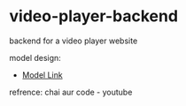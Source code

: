 # video-player-backend

backend for a video player website

model design: 
- [Model Link](https://app.eraser.io/workspace/8o1xSgXsJaN9D1aFDkDO)

refrence: chai aur code - youtube
